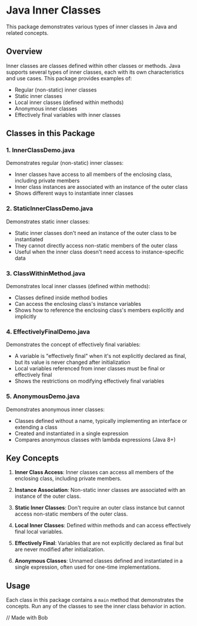 # Java Inner Classes

This package demonstrates various types of inner classes in Java and related concepts.

## Overview

Inner classes are classes defined within other classes or methods. Java supports several types of inner classes, each with its own characteristics and use cases. This package provides examples of:

- Regular (non-static) inner classes
- Static inner classes
- Local inner classes (defined within methods)
- Anonymous inner classes
- Effectively final variables with inner classes

## Classes in this Package

### 1. InnerClassDemo.java

Demonstrates regular (non-static) inner classes:
- Inner classes have access to all members of the enclosing class, including private members
- Inner class instances are associated with an instance of the outer class
- Shows different ways to instantiate inner classes

### 2. StaticInnerClassDemo.java

Demonstrates static inner classes:
- Static inner classes don't need an instance of the outer class to be instantiated
- They cannot directly access non-static members of the outer class
- Useful when the inner class doesn't need access to instance-specific data

### 3. ClassWithinMethod.java

Demonstrates local inner classes (defined within methods):
- Classes defined inside method bodies
- Can access the enclosing class's instance variables
- Shows how to reference the enclosing class's members explicitly and implicitly

### 4. EffectivelyFinalDemo.java

Demonstrates the concept of effectively final variables:
- A variable is "effectively final" when it's not explicitly declared as final, but its value is never changed after initialization
- Local variables referenced from inner classes must be final or effectively final
- Shows the restrictions on modifying effectively final variables

### 5. AnonymousDemo.java

Demonstrates anonymous inner classes:
- Classes defined without a name, typically implementing an interface or extending a class
- Created and instantiated in a single expression
- Compares anonymous classes with lambda expressions (Java 8+)

## Key Concepts

1. **Inner Class Access**: Inner classes can access all members of the enclosing class, including private members.

2. **Instance Association**: Non-static inner classes are associated with an instance of the outer class.

3. **Static Inner Classes**: Don't require an outer class instance but cannot access non-static members of the outer class.

4. **Local Inner Classes**: Defined within methods and can access effectively final local variables.

5. **Effectively Final**: Variables that are not explicitly declared as final but are never modified after initialization.

6. **Anonymous Classes**: Unnamed classes defined and instantiated in a single expression, often used for one-time implementations.

## Usage

Each class in this package contains a `main` method that demonstrates the concepts. Run any of the classes to see the inner class behavior in action.

// Made with Bob

